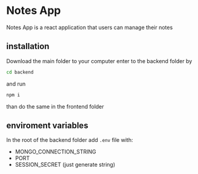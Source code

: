# Notes App

Notes App is a react application that users can manage their notes 

## installation 

Download the main folder to your computer
enter to  the backend folder by

```bash
cd backend
```

and run 

```bash
npm i
```

than do the same in the frontend folder

## enviroment variables

In the root of the backend folder add `.env` file with:
* MONGO_CONNECTION_STRING 
* PORT
* SESSION_SECRET (just generate string)
